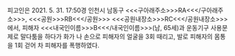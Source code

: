 피고인은 2021. 5. 31. 17:50경 인천시 남동구 <<<구아래주소>>>RA<<</구아래주소>>>, <<<공원>>>RB<<</공원>>> <<<공원내장소>>>RC<<</공원내장소>>>에서, 피해자 <<<내국인이름>>>B<<</내국인이름>>>(남, 65세)과 운동기구 사용문제로 말다툼을 하다가 화가 나 손으로 피해자의 얼굴을 3회 때리고, 발로 피해자의 몸통을 1회 걷어 차 피해자를 폭행하였다.